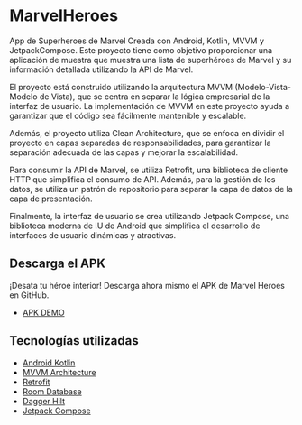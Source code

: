 # MarvelHeroes
App de Superheroes de Marvel Creada con Android, Kotlin, MVVM y JetpackCompose. Este proyecto tiene como objetivo proporcionar una aplicación de muestra que muestra una lista de superhéroes de Marvel y su información detallada utilizando la API de Marvel.

El proyecto está construido utilizando la arquitectura MVVM (Modelo-Vista-Modelo de Vista), que se centra en separar la lógica empresarial de la interfaz de usuario. La implementación de MVVM en este proyecto ayuda a garantizar que el código sea fácilmente mantenible y escalable.

Además, el proyecto utiliza Clean Architecture, que se enfoca en dividir el proyecto en capas separadas de responsabilidades, para garantizar la separación adecuada de las capas y mejorar la escalabilidad.

Para consumir la API de Marvel, se utiliza Retrofit, una biblioteca de cliente HTTP que simplifica el consumo de API. Además, para la gestión de los datos, se utiliza un patrón de repositorio para separar la capa de datos de la capa de presentación.

Finalmente, la interfaz de usuario se crea utilizando Jetpack Compose, una biblioteca moderna de IU de Android que simplifica el desarrollo de interfaces de usuario dinámicas y atractivas.


## Descarga el APK

¡Desata tu héroe interior! Descarga ahora mismo el APK de Marvel Heroes en GitHub.


- [APK DEMO](https://github.com/daviddagb2/MarvelHeroes/raw/master/Apk/MarvelHeroes.apk)

## Tecnologías utilizadas

 - [Android Kotlin](https://developer.android.com/kotlin)
 - [MVVM Architecture](https://developer.android.com/jetpack/guide?gclsrc=aw.ds&gclid=CjwKCAjw_ISWBhBkEiwAdqxb9up3VFjuEbls5467JIVkyOdTgg-z-_NntWqaSFgkJr5qt6EmGsb7vxoCj9kQAvD_BwE)
 - [Retrofit](https://square.github.io/retrofit/)
 - [Room Database](https://developer.android.com/jetpack/androidx/releases/room?gclsrc=aw.ds&gclid=CjwKCAjw_ISWBhBkEiwAdqxb9r5eN7phvDex2hZ5gGRkm1GckeBjkR8LNm3GwDU_4EC8OdDDtDxt_xoCH8QQAvD_BwE)
 - [Dagger Hilt](https://dagger.dev/hilt/)
 - [Jetpack Compose](https://developer.android.com/jetpack/compose?gclid=Cj0KCQjw3a2iBhCFARIsAD4jQB0ZoNAPErTRKbgbNQ6vVw0C33Tb7pWoWwluRTMZoUfuupn9XbTunyYaAjFwEALw_wcB&gclsrc=aw.ds&hl=es-419)


